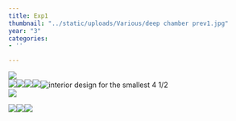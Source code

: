 ```yaml
---
title: Exp1
thumbnail: "../static/uploads/Various/deep chamber prev1.jpg"
year: "3"
categories:
- ''

---
```

![](/uploads/ai-knives-034-web-res.png)  
![](/uploads/raytrace-sshot-021_01_03-002.png)![](/uploads/screenshot-2022-02-02-010000.png)![](/uploads/chirico-statue-cycle-shot1.png)![](/uploads/cirico-vitbb.png)![](/uploads/Various/apt_5_vert.jpg "interior design for the smallest 4 1/2")  
![](/uploads/apt-5-016.png)  
  
![](/uploads/screenshot-2022-03-09-112244.png)![](/uploads/moebius-crawler-for-bb-j-exploded.jpg)![](/uploads/moebius-crawler-for-bb-j-004.jpg)